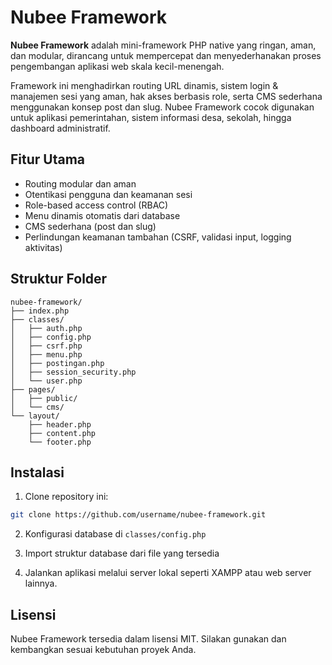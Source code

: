 # Nubee Framework

**Nubee Framework** adalah mini-framework PHP native yang ringan, aman, dan modular, dirancang untuk mempercepat dan menyederhanakan proses pengembangan aplikasi web skala kecil-menengah.

Framework ini menghadirkan routing URL dinamis, sistem login & manajemen sesi yang aman, hak akses berbasis role, serta CMS sederhana menggunakan konsep post dan slug. Nubee Framework cocok digunakan untuk aplikasi pemerintahan, sistem informasi desa, sekolah, hingga dashboard administratif.

## Fitur Utama

* Routing modular dan aman
* Otentikasi pengguna dan keamanan sesi
* Role-based access control (RBAC)
* Menu dinamis otomatis dari database
* CMS sederhana (post dan slug)
* Perlindungan keamanan tambahan (CSRF, validasi input, logging aktivitas)

## Struktur Folder

```
nubee-framework/
├── index.php
├── classes/
│   ├── auth.php
│   ├── config.php
│   ├── csrf.php
│   ├── menu.php
│   ├── postingan.php
│   ├── session_security.php
│   └── user.php
├── pages/
│   ├── public/
│   └── cms/
└── layout/
    ├── header.php
    ├── content.php
    └── footer.php
```

## Instalasi

1. Clone repository ini:

```bash
git clone https://github.com/username/nubee-framework.git
```

2. Konfigurasi database di `classes/config.php`

3. Import struktur database dari file yang tersedia

4. Jalankan aplikasi melalui server lokal seperti XAMPP atau web server lainnya.

## Lisensi

Nubee Framework tersedia dalam lisensi MIT. Silakan gunakan dan kembangkan sesuai kebutuhan proyek Anda.
